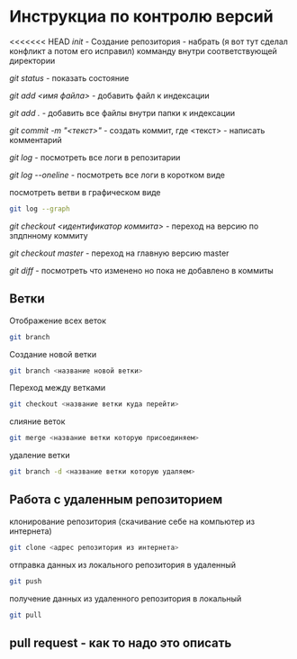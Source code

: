 # Инструкциа по контролю версий

<<<<<<< HEAD
*init* - Создание репозитория - набрать (я вот тут сделал конфликт а потом его исправил) комманду внутри соответствующей директории

*git status* - показать состояние

*git add <имя файла>* - добавить файл к индексации

*git add .* - добавить все файлы внутри папки к индексации

 *git commit -m "<текст>"* - создать коммит, где <текст> - написать комментарий

 *git log* - посмотреть все логи в репозитарии

*git log --oneline* - посмотреть все логи в коротком виде

посмотреть ветви в графическом виде
```sh
git log --graph
```


*git checkout <идентификатор коммита>* - переход на версию по зпдпнному коммиту

*git checkout master* - переход на главную версию master

*git diff* - посмотреть что изменено но пока не добавлено в коммиты

## Ветки
Отображение всех веток
```sh
git branch
```
Создание новой ветки
```sh
git branch <название новой ветки>
```
Переход между ветками
```sh
git checkout <название ветки куда перейти>
```
слияние веток
```sh
git merge <название ветки которую присоединяем>
```
удаление ветки
```sh
git branch -d <название ветки которую удаляем>
```
## Работа с удаленным репозиторием
клонирование репозитория (скачивание себе на компьютер из интернета)
```sh
git clone <адрес репозитория из интернета>
```
отправка данных из локального репозитория в удаленный
```sh
git push
```
получение данных из удаленного репозитория в локальный
```sh
git pull
```
## pull request - как то надо это описать